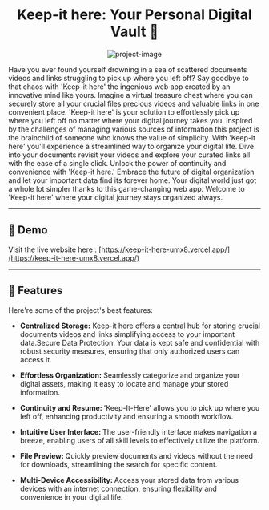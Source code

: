 <h1 align="center" id="title">Keep-it here: Your Personal Digital Vault 🚀</h1>

<p align="center"><img src="https://github.com/NikhilCode12/keep-it-here/assets/94921824/22cb431c-97e5-49d9-be85-4dbb45f3c571" alt="project-image"></p>

<p id="description">Have you ever found yourself drowning in a sea of scattered documents videos and links struggling to pick up where you left off? Say goodbye to that chaos with 'Keep-it here' the ingenious web app created by an innovative mind like yours. Imagine a virtual treasure chest where you can securely store all your crucial files precious videos and valuable links in one convenient place. 'Keep-it here' is your solution to effortlessly pick up where you left off no matter where your digital journey takes you. Inspired by the challenges of managing various sources of information this project is the brainchild of someone who knows the value of simplicity. With 'Keep-it here' you'll experience a streamlined way to organize your digital life. Dive into your documents revisit your videos and explore your curated links all with the ease of a single click. Unlock the power of continuity and convenience with 'Keep-it here.' Embrace the future of digital organization and let your important data find its forever home. Your digital world just got a whole lot simpler thanks to this game-changing web app. Welcome to 'Keep-it here' where your digital journey stays organized always.</p>
<hr>
<h2>🚀 Demo</h2>

Visit the live website here : [https://keep-it-here-umx8.vercel.app/](https://keep-it-here-umx8.vercel.app/)

<hr>  
  
<h2>🧐 Features</h2>

Here're some of the project's best features:

*  <b> Centralized Storage:</b> Keep-it here offers a central hub for storing crucial documents videos and links simplifying access to your important data.Secure Data Protection: Your data is kept safe and confidential with robust security measures, ensuring that only authorized users can access it.

* <b>Effortless Organization:</b> Seamlessly categorize and organize your digital assets, making it easy to locate and manage your stored information.

* <b>Continuity and Resume: </b>'Keep-It-Here' allows you to pick up where you left off, enhancing productivity and ensuring a smooth workflow.

* <b>Intuitive User Interface: </b>The user-friendly interface makes navigation a breeze, enabling users of all skill levels to effectively utilize the platform.

* <b>File Preview: </b>Quickly preview documents and videos without the need for downloads, streamlining the search for specific content.

* <b>Multi-Device Accessibility: </b>Access your stored data from various devices with an internet connection, ensuring flexibility and convenience in your digital life.
